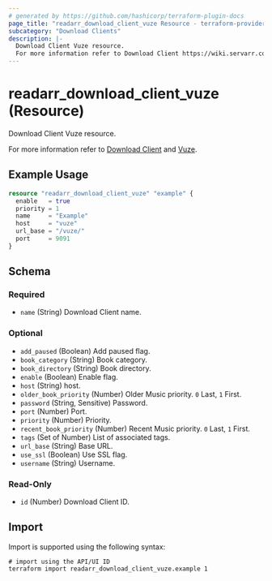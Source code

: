 ```yaml
---
# generated by https://github.com/hashicorp/terraform-plugin-docs
page_title: "readarr_download_client_vuze Resource - terraform-provider-readarr"
subcategory: "Download Clients"
description: |-
  Download Client Vuze resource.
  For more information refer to Download Client https://wiki.servarr.com/readarr/settings#download-clients and Vuze https://wiki.servarr.com/readarr/supported#vuze.
---
```


# readarr_download_client_vuze (Resource)

<!-- subcategory:Download Clients -->Download Client Vuze resource.
For more information refer to [Download Client](https://wiki.servarr.com/readarr/settings#download-clients) and [Vuze](https://wiki.servarr.com/readarr/supported#vuze).

## Example Usage

```terraform
resource "readarr_download_client_vuze" "example" {
  enable   = true
  priority = 1
  name     = "Example"
  host     = "vuze"
  url_base = "/vuze/"
  port     = 9091
}
```

<!-- schema generated by tfplugindocs -->
## Schema

### Required

- `name` (String) Download Client name.

### Optional

- `add_paused` (Boolean) Add paused flag.
- `book_category` (String) Book category.
- `book_directory` (String) Book directory.
- `enable` (Boolean) Enable flag.
- `host` (String) host.
- `older_book_priority` (Number) Older Music priority. `0` Last, `1` First.
- `password` (String, Sensitive) Password.
- `port` (Number) Port.
- `priority` (Number) Priority.
- `recent_book_priority` (Number) Recent Music priority. `0` Last, `1` First.
- `tags` (Set of Number) List of associated tags.
- `url_base` (String) Base URL.
- `use_ssl` (Boolean) Use SSL flag.
- `username` (String) Username.

### Read-Only

- `id` (Number) Download Client ID.

## Import

Import is supported using the following syntax:

```shell
# import using the API/UI ID
terraform import readarr_download_client_vuze.example 1
```
